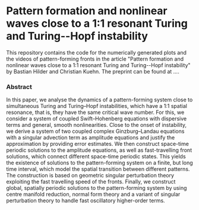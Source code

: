 # Pattern formation and nonlinear waves close to a 1:1 resonant Turing and Turing--Hopf instability

This repository contains the code for the numerically generated plots and the videos of pattern-forming fronts in the article "Pattern formation and nonlinear waves close to a 1:1 resonant Turing and Turing--Hopf instability" by Bastian Hilder and Christian Kuehn. The preprint can be found at ....

### Abstract

In this paper, we analyse the dynamics of a pattern-forming system close to simultaneous Turing and Turing–Hopf instabilities, which have a 1:1 spatial resonance, that is, they have the same critical wave number. For this, we consider a system of coupled Swift–Hohenberg equations with dispersive terms and general, smooth nonlinearities. Close to the onset of instability, we derive a system of two coupled complex Ginzburg–Landau equations with a singular advection term as amplitude equations and justify the approximation by providing error estimates. We then construct space-time periodic solutions to the amplitude equations, as well as fast-travelling front solutions, which connect different space-time periodic states. This yields the existence of solutions to the pattern-forming system on a finite, but long time interval, which model the spatial transition between different patterns. The construction is based on geometric singular perturbation theory exploiting the fast travelling speed of the fronts. Finally, we construct global, spatially periodic solutions to the pattern-forming system by using centre manifold reduction, normal form theory and a variant of singular perturbation theory to handle fast oscillatory higher-order terms.
